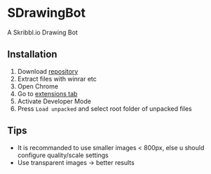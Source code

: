 # SDrawingBot
A Skribbl.io Drawing Bot

## Installation
1. Download [repository](https://github.com/danielfvm/SDrawingBot/archive/master.zip)
2. Extract files with winrar etc
3. Open Chrome
4. Go to [extensions tab](chrome://extensions/)
5. Activate Developer Mode
6. Press `Load unpacked` and select root folder of unpacked files

## Tips
- It is recommanded to use smaller images < 800px, else u should configure quality/scale settings
- Use transparent images -> better results
